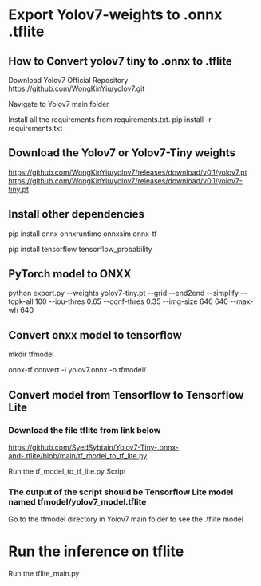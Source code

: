 # Export Yolov7-weights to .onnx .tflite

## How to Convert yolov7 tiny to .onnx to .tflite

Download Yolov7 Official Repository
https://github.com/WongKinYiu/yolov7.git

Navigate to Yolov7 main folder

Install all the requirements from requirements.txt.
pip install -r requirements.txt
## Download the Yolov7 or Yolov7-Tiny weights
https://github.com/WongKinYiu/yolov7/releases/download/v0.1/yolov7.pt
https://github.com/WongKinYiu/yolov7/releases/download/v0.1/yolov7-tiny.pt

## Install other dependencies

pip install onnx onnxruntime onnxsim onnx-tf 

pip install tensorflow tensorflow_probability

## PyTorch model to ONXX
python export.py --weights yolov7-tiny.pt --grid --end2end --simplify --topk-all 100 --iou-thres 0.65 --conf-thres 0.35 --img-size 640 640 --max-wh 640

## Convert onxx model to tensorflow
mkdir tfmodel

onnx-tf convert -i yolov7.onnx -o tfmodel/

## Convert model from Tensorflow to Tensorflow Lite
### Download the file tflite from link below
https://github.com/SyedSybtain/Yolov7-Tiny-.onnx-and-.tflite/blob/main/tf_model_to_tf_lite.py

Run the tf_model_to_tf_lite.py Script

### The output of the script should be Tensorflow Lite model named tfmodel/yolov7_model.tflite

Go to the tfmodel directory in Yolov7 main folder to see the .tflite model

# Run the inference on tflite
Run the tflite_main.py

